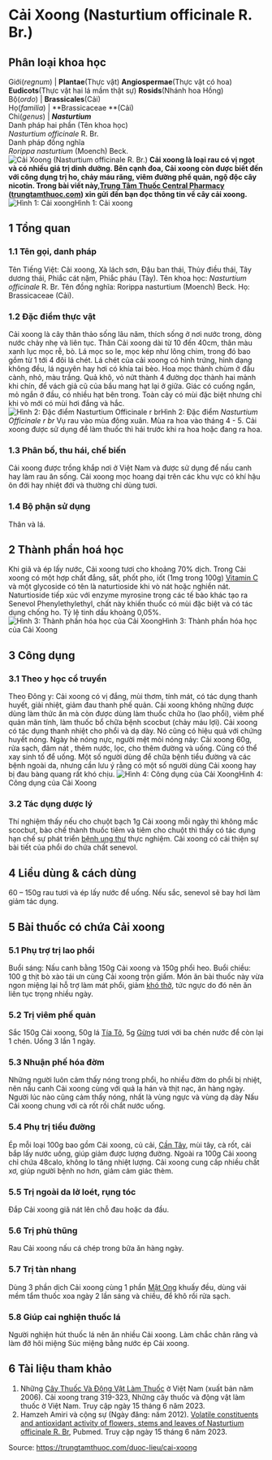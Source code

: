 # Cải Xoong (Nasturtium officinale R. Br.)

Phân loại khoa học  
---  
Giới(_regnum_) |  **Plantae**(Thực vật) **Angiospermae**(Thực vật có hoa) **Eudicots**(Thực vật hai lá mầm thật sự) **Rosids**(Nhánh hoa Hồng)  
Bộ(_ordo_) | **Brassicales**(Cải)  
Họ(_familia_) | **Brassicaceae **(Cải)  
Chi(_genus_) | _**Nasturtium**_  
Danh pháp hai phần (Tên khoa học)  
_Nasturtium officinale_ R. Br.  
Danh pháp đồng nghĩa  
_Rorippa nasturtium_ (Moench) Beck.  
![Cải Xoong \(Nasturtium officinale R. Br.\)](https://trungtamthuoc.com/images/others/cai-xoong-5-4312.jpg)
**Cải xoong là loại rau có vị ngọt và có nhiều giá trị dinh dưỡng. Bên cạnh đoa, Cải xoong còn được biết đến với công dụng trị ho, chảy máu răng, viêm đường phế quản, ngộ độc cây nicotin. Trong bài viết này,[Trung Tâm Thuốc Central Pharmacy](https://trungtamthuoc.com/ "Trung Tâm Thuốc Central Pharmacy") ([trungtamthuoc.com](https://trungtamthuoc.com/ "trungtamthuoc.com")) xin gửi đến bạn đọc thông tin về cây cải xoong.**
![Hình 1: Cải xoong](https://trungtamthuoc.com/images/item/cai-xoong-4.jpg)Hình 1: Cải xoong
##  1 Tổng quan
### 1.1 Tên gọi, danh pháp
Tên Tiếng Việt: Cải xoong, Xà lách sơn, Đậu ban thái, Thủy điều thái, Tây dương thái, Phiắc cát nặm, Phiắc pháu (Tày).
Tên khoa học: _Nasturtium officinale_ R. Br.
Tên đồng nghĩa: Rorippa nasturtium (Moench) Beck.
Họ: Brassicaceae (Cải).
### 1.2 Đặc điểm thực vật
Cải xoong là cây thân thảo sống lâu năm, thích sống ở nơi nước trong, dòng nước chảy nhẹ và liên tục. Thân Cải xoong dài từ 10 đến 40cm, thân màu xanh lục mọc rễ, bò.
Lá mọc so le, mọc kép như lông chim, trong đó bao gồm từ 1 tới 4 đôi lá chét. Lá chét của cải xoong có hình trứng, hình dạng không đều, lá nguyên hay hơi có khía tai bèo. Hoa mọc thành chùm ở đầu cành, nhỏ, màu trắng.
Quả khô, vỏ nứt thành 4 đường dọc thành hai mảnh khi chín, để vách giả cũ của bầu mang hạt lại ở giữa. Giác có cuống ngắn, mỏ ngắn ở đầu, có nhiều hạt bên trong. Toàn cây có mùi đặc biệt nhưng chỉ khi vò mới có mùi hơi đắng và hắc.
![Hình 2: Đặc điểm Nasturtium Officinale r br](https://trungtamthuoc.com/images/item/cai-xoong-3.jpg)Hình 2: Đặc điểm _Nasturtium Officinale r br_
Vụ rau vào mùa đông xuân. Mùa ra hoa vào tháng 4 - 5. Cải xoong được sử dụng để làm thuốc thì hái trước khi ra hoa hoặc đang ra hoa.
### 1.3 Phân bố, thu hái, chế biến
Cải xoong được trồng khắp nơi ở Việt Nam và được sử dụng để nấu canh hay làm rau ăn sống.
Cải xoong mọc hoang dại trên các khu vực có khí hậu ôn đới hay nhiệt đới và thường chỉ dùng tươi.
### 1.4 Bộ phận sử dụng
Thân và lá.
##  2 Thành phần hoá học
Khi giã và ép lấy nước, Cải xoong tươi cho khoảng 70% dịch.
Trong Cải xoong có một hợp chất đắng, sắt, phốt pho, iốt (1mg trong 100g) [Vitamin C](https://trungtamthuoc.com/hoat-chat/vitamin-c "Vitamin C") và một glycoside có tên là naturtioside khi vò nát hoặc nghiền nát. Naturtioside tiếp xúc với enzyme myrosine trong các tế bào khác tạo ra Senevol Phenylethylethyl, chất này khiến thuốc có mùi đặc biệt và có tác dụng chống ho. Tỷ lệ tinh dầu khoảng 0,05%.
![Hình 3: Thành phần hóa học của Cải Xoong](https://trungtamthuoc.com/images/item/cai-xoong-1.jpg)Hình 3: Thành phần hóa học của Cải Xoong
##  3 Công dụng
### 3.1 Theo y học cổ truyền
Theo Đông y: Cải xoong có vị đắng, mùi thơm, tính mát, có tác dụng thanh huyết, giải nhiệt, giảm đau thanh phế quản.
Cải xoong không những được dùng làm thức ăn mà còn được dùng làm thuốc chữa ho (lao phổi), viêm phế quản mãn tính, làm thuốc bổ chữa bệnh scocbut (chảy máu lợi).
Cải xoong có tác dụng thanh nhiệt cho phổi và dạ dày. Nó cũng có hiệu quả với chứng huyết nóng. Ngày hè nóng nực, người mệt mỏi nóng nảy: Cải xoong 60g, rửa sạch, đâm nát , thêm nước, lọc, cho thêm đường và uống. Cũng có thể xay sinh tố để uống.
Một số người dùng để chữa bệnh tiểu đường và các bệnh ngoài da, nhưng cần lưu ý rằng có một số người dùng Cải xoong hay bị đau bàng quang rất khó chịu.
![Hình 4: Công dụng của Cải Xoong](https://trungtamthuoc.com/images/item/cai-xoong-2.jpg)Hình 4: Công dụng của Cải Xoong
### 3.2 Tác dụng dược lý
Thí nghiệm thấy nếu cho chuột bạch 1g Cải xoong mỗi ngày thì không mắc scocbut, bào chế thành thuốc tiêm và tiêm cho chuột thì thấy có tác dụng hạn chế sự phát triển [bệnh ung thư](https://trungtamthuoc.com/bai-viet/dai-cuong-ung-thu "bệnh ung thư") thực nghiệm.
Cải xoong có cải thiện sự bài tiết của phổi do chứa chất senevol.
##  4 Liều dùng & cách dùng
60 – 150g rau tươi và ép lấy nước để uống. Nếu sắc, senevol sẽ bay hơi làm giảm tác dụng.
##  5 Bài thuốc có chứa Cải xoong
### 5.1 Phụ trợ trị lao phổi
Buổi sáng: Nấu canh bằng 150g Cải xoong và 150g phổi heo.
Buổi chiều: 100 g thịt bò xào tái ưn cùng Cải xoong trộn giấm.
Món ăn bài thuốc này vừa ngon miệng lại hỗ trợ làm mát phổi, giảm [khó thở](https://trungtamthuoc.com/bai-viet/huong-dan-chan-doan-va-xu-tri-tinh-trang-kho-tho "khó thở"), tức ngực do đó nên ăn liên tục trọng nhiều ngày.
### 5.2 Trị viêm phế quản
Sắc 150g Cải xoong, 50g lá [Tía Tô](https://trungtamthuoc.com/hoat-chat/tia-to "Tía Tô"), 5g [Gừng](https://trungtamthuoc.com/hoat-chat/gung "Gừng") tươi với ba chén nước để còn lại 1 chén. Uống 3 lần 1 ngày.
### 5.3 Nhuận phế hóa đờm
Những người luôn cảm thấy nóng trong phổi, ho nhiều đờm do phổi bị nhiệt, nên nấu canh Cải xoong cùng với quả la hán và thịt nạc, ăn hàng ngày.
Người lúc nào cũng cảm thấy nóng, nhất là vùng ngực và vùng dạ dày
Nấu Cải xoong chung với cà rốt rồi chắt nước uống.
### 5.4 Phụ trị tiểu đường
Ép mỗi loại 100g bao gồm Cải xoong, củ cải, [Cần Tây](https://trungtamthuoc.com/duoc-lieu/can-tay "Cần Tây"), mùi tây, cà rốt, cải bắp lấy nước uống, giúp giảm được lượng đường. Ngoài ra 100g Cải xoong chỉ chứa 48calo, không lo tăng nhiệt lượng. Cải xoong cung cấp nhiều chất xơ, giúp người bệnh no hơn, giảm cảm giác thèm.
### 5.5 Trị ngoài da lở loét, rụng tóc
Đắp Cải xoong giã nát lên chỗ đau hoặc da đầu.
### 5.6 Trị phù thũng
Rau Cải xoong nấu cá chép trong bữa ăn hàng ngày.
### 5.7 Trị tàn nhang
Dùng 3 phần dịch Cải xoong cùng 1 phần [Mật Ong](https://trungtamthuoc.com/hoat-chat/mat-ong "Mật Ong") khuấy đều, dùng vải mềm tẩm thuốc xoa ngày 2 lần sáng và chiều, để khô rồi rửa sạch.
### 5.8 Giúp cai nghiện thuốc lá
Người nghiện hút thuốc lá nên ăn nhiều Cải xoong.
Làm chắc chân răng và làm đỡ hôi miệng
Súc miệng bằng nước ép Cải xoong.
##  6 Tài liệu tham khảo
1. Những [Cây Thuốc Và Động Vật Làm Thuốc](https://trungtamthuoc.com/bai-viet/doc-online-va-tai-mien-phi-pdf-sach-cay-thuoc-va-dong-vat-lam-thuoc-o-viet-nam "Cây Thuốc Và Động Vật Làm Thuốc") ờ Việt Nam (xuất bản năm 2006). Cải xoong trang 319-323, Những cây thuốc và động vật làm thuốc ờ Việt Nam. Truy cập ngày 15 tháng 6 năm 2023.
2. Hamzeh Amiri và cộng sự (Ngày đăng: năm 2012). [Volatile constituents and antioxidant activity of flowers, stems and leaves of Nasturtium officinale R. Br](https://pubmed.ncbi.nlm.nih.gov/21815727/), Pubmed. Truy cập ngày 15 tháng 6 năm 2023.


Source: https://trungtamthuoc.com/duoc-lieu/cai-xoong